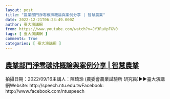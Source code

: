 ```yaml
---
layout: post
title: "農業部門淨零碳排概論與案例分享 | 智慧農業"
date: 2022-12-21T06:23:49.000Z
author: 臺大演講網
from: https://www.youtube.com/watch?v=Jf3RuVpFGV0
tags: [ 臺大演講網 ]
comments: True
categories: [ 臺大演講網 ]
---
```

<!--1671603829000-->
[農業部門淨零碳排概論與案例分享 | 智慧農業](https://www.youtube.com/watch?v=Jf3RuVpFGV0)
------

<div>
拍攝日期：2022/09/16主講人：陳琦玲 (農委會農業試驗所 研究員)►►臺大演講網Website: http://speech.ntu.edu.twFacebook: http://www.facebook.com/ntuspeech
</div>
